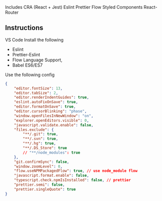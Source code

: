 Includes CRA (React + Jest)
Eslint
Prettier
Flow
Styled Components
React-Router


## Instructions
VS Code 
Install the following
- Eslint 
- Prettier-Eslint
- Flow Language Support,
- Babel ES6/ES7

Use the following config 

```json
{
    "editor.fontSize": 13,
    "editor.tabSize": 2,
    "editor.renderIndentGuides": true,
    "eslint.autoFixOnSave": true,
    "editor.formatOnSave": true,
    "editor.cursorBlinking": "phase",
    "window.openFilesInNewWindow": "on",
    "explorer.openEditors.visible": 0,
    "javascript.validate.enable": false,
    "files.exclude": {
        "**/.git": true,
        "**/.svn": true,
        "**/.hg": true,
        "**/.DS_Store": true
        // "**/node_modules": true
    },
    "git.confirmSync": false,
    "window.zoomLevel": 0,
    "flow.useNPMPackagedFlow": true, // use node_module flow
    "javascript.format.enable": false,
    "typescript.check.npmIsInstalled": false, // prettier
    "prettier.semi": false,
    "prettier.singleQuote": true
}

```
